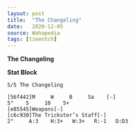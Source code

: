 ```yaml
---
layout: post
title:  "The Changeling"
date:   2020-12-05
source: Wahapedia
tags: [tzeentch]
---
```


**The Changeling**

**Stat Block**
```
5/5 The Changeling
```

```
[56f442]M     W     B     Sa    [-]
5"    5     10    5+    
[e85545]Weapons[-]
[c6c930]The Trickster’s Staff[-]
2"     A:3    H:3+   W:3+   R:-1   D:D3  
```


